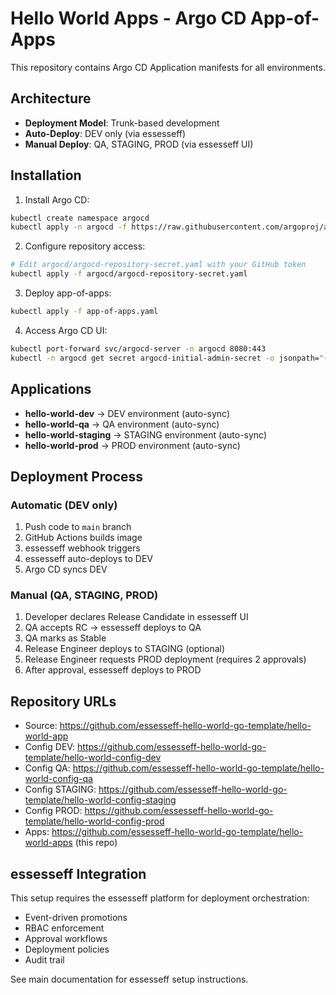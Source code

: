 # Hello World Apps - Argo CD App-of-Apps

This repository contains Argo CD Application manifests for all environments.

## Architecture

- **Deployment Model**: Trunk-based development
- **Auto-Deploy**: DEV only (via essesseff)
- **Manual Deploy**: QA, STAGING, PROD (via essesseff UI)

## Installation

1. Install Argo CD:
```bash
kubectl create namespace argocd
kubectl apply -n argocd -f https://raw.githubusercontent.com/argoproj/argo-cd/stable/manifests/install.yaml
```

2. Configure repository access:
```bash
# Edit argocd/argocd-repository-secret.yaml with your GitHub token
kubectl apply -f argocd/argocd-repository-secret.yaml
```

3. Deploy app-of-apps:
```bash
kubectl apply -f app-of-apps.yaml
```

4. Access Argo CD UI:
```bash
kubectl port-forward svc/argocd-server -n argocd 8080:443
kubectl -n argocd get secret argocd-initial-admin-secret -o jsonpath="{.data.password}" | base64 -d
```

## Applications

- **hello-world-dev** → DEV environment (auto-sync)
- **hello-world-qa** → QA environment (auto-sync)
- **hello-world-staging** → STAGING environment (auto-sync)
- **hello-world-prod** → PROD environment (auto-sync)

## Deployment Process

### Automatic (DEV only)
1. Push code to `main` branch
2. GitHub Actions builds image
3. essesseff webhook triggers
4. essesseff auto-deploys to DEV
5. Argo CD syncs DEV

### Manual (QA, STAGING, PROD)
1. Developer declares Release Candidate in essesseff UI
2. QA accepts RC → essesseff deploys to QA
3. QA marks as Stable
4. Release Engineer deploys to STAGING (optional)
5. Release Engineer requests PROD deployment (requires 2 approvals)
6. After approval, essesseff deploys to PROD

## Repository URLs

- Source: https://github.com/essesseff-hello-world-go-template/hello-world-app
- Config DEV: https://github.com/essesseff-hello-world-go-template/hello-world-config-dev
- Config QA: https://github.com/essesseff-hello-world-go-template/hello-world-config-qa
- Config STAGING: https://github.com/essesseff-hello-world-go-template/hello-world-config-staging
- Config PROD: https://github.com/essesseff-hello-world-go-template/hello-world-config-prod
- Apps: https://github.com/essesseff-hello-world-go-template/hello-world-apps (this repo)

## essesseff Integration

This setup requires the essesseff platform for deployment orchestration:
- Event-driven promotions
- RBAC enforcement
- Approval workflows
- Deployment policies
- Audit trail

See main documentation for essesseff setup instructions.
